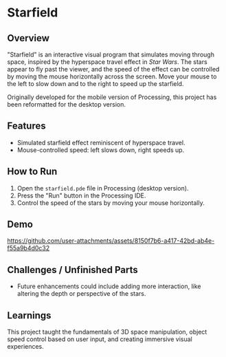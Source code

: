 # Starfield

## Overview
"Starfield" is an interactive visual program that simulates moving through space, inspired by the hyperspace travel effect in *Star Wars*. The stars appear to fly past the viewer, and the speed of the effect can be controlled by moving the mouse horizontally across the screen. Move your mouse to the left to slow down and to the right to speed up the starfield.

Originally developed for the mobile version of Processing, this project has been reformatted for the desktop version.

## Features
- Simulated starfield effect reminiscent of hyperspace travel.
- Mouse-controlled speed: left slows down, right speeds up.

## How to Run
1. Open the `starfield.pde` file in Processing (desktop version).
2. Press the "Run" button in the Processing IDE.
3. Control the speed of the stars by moving your mouse horizontally.

## Demo
https://github.com/user-attachments/assets/8150f7b6-a417-42bd-ab4e-f55a9b4d0c32



## Challenges / Unfinished Parts
- Future enhancements could include adding more interaction, like altering the depth or perspective of the stars.

## Learnings
This project taught the fundamentals of 3D space manipulation, object speed control based on user input, and creating immersive visual experiences.

